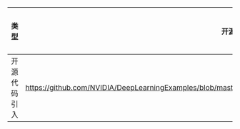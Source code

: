 | 类型     | 开源代码地址                                                       | 文件名                                          | 公网IP地址/公网URL地址/域名/邮箱地址 | 用途说明  |
|--------|--------------------------------------------------------------|----------------------------------------------|------------------------|-------|
| 开源代码引入 | https://github.com/NVIDIA/DeepLearningExamples/blob/master/PyTorch/SpeechSynthesis/Tacotron2/scripts/prepare_dataset.sh | Tacotron2_for_PyTorch/scripts/prepare_dataset.sh | http://data.keithito.com/data/speech/ | 下载数据集 |
